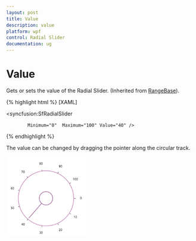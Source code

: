 ```yaml
---
layout: post
title: Value
description: value 
platform: wpf
control: Radial Slider 
documentation: ug
---
```


# Value

Gets or sets the value of the Radial Slider. (Inherited from [RangeBase](http://msdn.microsoft.com/en-us/library/windows/apps/windows.ui.xaml.controls.primitives.rangebase.aspx)). 


{% highlight html %}
[XAML]

<syncfusion:SfRadialSlider

            Minimum="0"  Maximum="100" Value="40" />



{% endhighlight  %}

The value can be changed by dragging the pointer along the circular track. 



![C:/Users/ApoorvahR/Desktop/3.png](Concepts_images/Concepts_img1.png)



